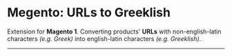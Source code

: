 Megento: URLs to Greeklish
===================


Extension for **Magento 1**.
Converting products' **URLs** with non-english-latin characters *(e.g. Greek)* into english-latin characters *(e.g. Greeklish)*.

----------
